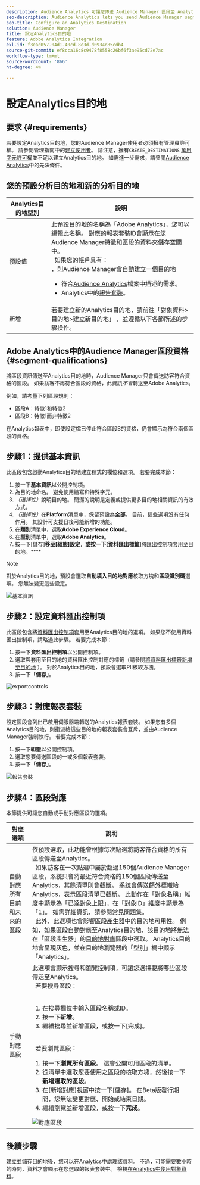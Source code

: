 ```yaml
---
description: Audience Analytics 可讓您傳送 Audience Manager 區段至 Analytics。若要使用此功能，您可以在 Audience Manager 中建立 Analytics 目的地並將區段對應至該目的地。
seo-description: Audience Analytics lets you send Audience Manager segments to Analytics. To use this feature, you create an Analytics destination and map segments to it in Audience Manager.
seo-title: Configure an Analytics Destination
solution: Audience Manager
title: 設定Analytics目的地
feature: Adobe Analytics Integration
exl-id: f3ead057-04d1-40cd-8e3d-d0934d85cdb4
source-git-commit: ef8cca16c8c9478f8558c26bf6f3ae95cd72e7ac
workflow-type: tm+mt
source-wordcount: '866'
ht-degree: 4%

---
```


# 設定Analytics目的地

## 要求 {#requirements}

若要設定Analytics目的地，您的Audience Manager使用者必須擁有管理員許可權。 請參閱管理指南中的[建立使用者](/help/using/features/administration/administration-overview.md#create-users)。 請注意，擁有`CREATE_DESTINATIONS` [萬用字元許可權](/help/using/features/administration/administration-overview.md#wild-card-permissions)並不足以建立Analytics目的地。
如需進一步需求，請參閱[Audience Analytics](https://experienceleague.adobe.com/docs/analytics/integration/audience-analytics/mc-audiences-aam.html)中的先決條件。

## 您的預設分析目的地和新的分析目的地

| Analytics目的地型別 | 說明 |
|---|---|
| 預設值 | 此預設目的地的名稱為「Adobe Analytics」，您可以編輯此名稱。 對應的報表套裝ID會顯示在您Audience Manager特徵和區段的資料夾儲存空間中。 <br>  如果您的帳戶具有： <br>，則Audience Manager會自動建立一個目的地  <ul><li>符合[Audience Analytics](https://experienceleague.adobe.com/docs/analytics/integration/audience-analytics/mc-audiences-aam.html)檔案中描述的需求。</li><li>Analytics中的[報告套裝](https://experienceleague.adobe.com/docs/analytics/admin/manage-report-suites/report-suites-admin.html)。</li></ul> |
| 新增 | 若要建立新的Analytics目的地，請前往「對象資料>目的地>建立新目的地」 ，並遵循以下各節所述的步驟操作。 |

## Adobe Analytics中的Audience Manager區段資格 {#segment-qualifications}

將區段資訊傳送至Analytics目的地時，Audience Manager只會傳送訪客符合資格的區段。 如果訪客不再符合區段的資格，此資訊&#x200B;_不會_&#x200B;轉送至Adobe Analytics。

例如，請考量下列區段規則：

* 區段A：特徵1和特徵2
* 區段B：特徵1而非特徵2

在Analytics報表中，即使設定檔已停止符合區段B的資格，仍會顯示為符合兩個區段的資格。

## 步驟1：提供基本資訊

此區段包含啟動Analytics目的地建立程式的欄位和選項。 若要完成本節：

1. 按一下&#x200B;**基本資訊**&#x200B;以公開控制項。
2. 為目的地命名。 避免使用縮寫和特殊字元。
3. *（選擇性）*&#x200B;說明目的地。 簡潔的說明是定義或提供更多目的地相關資訊的有效方式。
4. *（選擇性）*&#x200B;在&#x200B;**Platform**&#x200B;清單中，保留預設為&#x200B;**全部**。 目前，這些選項沒有任何作用。 其設計可支援日後可能新增的功能。
5. 在&#x200B;**類別**&#x200B;清單中，選取&#x200B;**Adobe Experience Cloud**。
6. 在&#x200B;**型別**&#x200B;清單中，選取&#x200B;**Adobe Analytics**。
7. 按一下[儲存]**移至[組態]設定，或按一下[資料匯出標籤]**&#x200B;將匯出控制項套用至目的地。****

>[!NOTE]
>
>對於Analytics目的地，預設會選取&#x200B;**自動填入目的地對應**&#x200B;核取方塊和&#x200B;**區段識別碼**&#x200B;選項。 您無法變更這些設定。

![基本資訊](assets/basicinformation.png)

## 步驟2：設定資料匯出控制項

此區段包含將[資料匯出控制項](/help/using/features/data-export-controls.md)套用至Analytics目的地的選項。 如果您不使用資料匯出控制項，請略過此步驟。 若要完成本節：

1. 按一下&#x200B;**資料匯出控制項**&#x200B;以公開控制項。
1. 選取與套用至目的地的資料匯出控制對應的標籤（請參閱[將資料匯出標籤新增至目的地](/help/using/features/destinations/add-data-export-labels.md) ）。 對於Analytics目的地，預設會選取PII核取方塊。
1. 按一下&#x200B;**「儲存」**。

![exportcontrols](assets/exportControls.png)

## 步驟3：對應報表套裝

設定區段會列出已啟用伺服器端轉送的Analytics報表套裝。 如果您有多個Analytics目的地，則指派給這些目的地的報表套裝會互斥，並由Audience Manager強制執行。 若要完成本節：

1. 按一下&#x200B;**組態**&#x200B;以公開控制項。
1. 選取您要傳送區段的一或多個報表套裝。
1. 按一下&#x200B;**「儲存」**。

![報告套裝](assets/reportSuites.png)

## 步驟4：區段對應

本節提供可讓您自動或手動對應區段的選項。

| 對應選項 | 說明 |
|---|---|
| 自動對應所有目前和未來的區段 | 依預設選取，此功能會根據每次點選將訪客符合資格的所有區段傳送至Analytics。 <br>  如果訪客在一次點選中屬於超過150個Audience Manager區段，系統只會將最近符合資格的150個區段傳送至Analytics，其餘清單則會截斷。 系統會傳送額外標幟給Analytics，表示區段清單已截斷。 此動作在「對象名稱」維度中顯示為「已達對象上限」，在「對象ID」維度中顯示為「1」。 如需詳細資訊，請參閱[常見問題集](https://experienceleague.adobe.com/docs/analytics/integration/audience-analytics/audience-analytics-workflow/mc-audiences-faqs.html)。 <br>  此外，此選項也會影響[區段產生器](/help/using/features/segments/segment-builder.md)中的目的地可用性。 例如，如果區段自動對應至Analytics目的地，該目的地將無法在「區段產生器」的[目的地對應](/help/using/features/segments/segment-builder.md#segment-builder-controls-destinations)區段中選取。 Analytics目的地會呈現灰色，並在目的地瀏覽器的「型別」欄中顯示「Analytics」。 |
| 手動對應區段 | 此選項會顯示搜尋和瀏覽控制項，可讓您選擇要將哪些區段傳送至Analytics。 <br>  若要搜尋區段： <br>  <ol><li>在搜尋欄位中輸入區段名稱或ID。</li><li>按一下<b>新增。</b></li><li>繼續搜尋並新增區段，或按一下[完成]。<b></b></li></ol><br>  若要瀏覽區段： <ol><li>按一下<b>瀏覽所有區段</b>。 這會公開可用區段的清單。</li><li>從清單中選取您要使用之區段的核取方塊，然後按一下<b>新增選取的區段</b>。</li><li>在[新增對應]視窗中按一下[儲存]。<b></b> 在Beta版發行期間，您無法變更對應、開始或結束日期。</li><li>繼續瀏覽並新增區段，或按一下<b>完成</b>。</li></ol> ![對應區段](assets/mapSegments.png) |

## 後續步驟

建立並儲存目的地後，您可以在Analytics中處理該資料。 不過，可能需要數小時的時間，資料才會顯示在您選取的報表套裝中。 檢視[在Analytics中使用對象資料](https://experienceleague.adobe.com/docs/analytics/integration/audience-analytics/audience-analytics-workflow/use-audience-data-analytics.html)。
